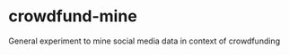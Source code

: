 crowdfund-mine
==============

General experiment to mine social media data in context of crowdfunding
